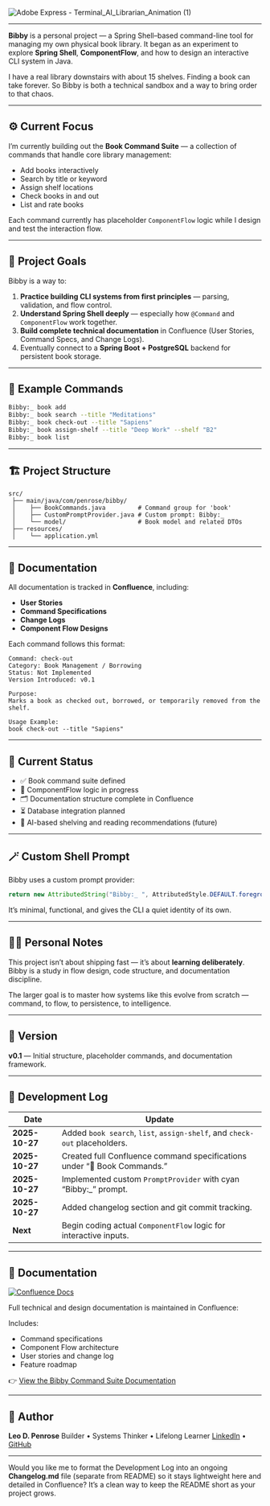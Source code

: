 
![Adobe Express - Terminal_AI_Librarian_Animation (1)](https://github.com/user-attachments/assets/7fb5a30e-bef4-4ae4-bb65-675b80ce7d8f)


<!--
![BibbyLogo](https://github.com/user-attachments/assets/fc548a52-3855-4615-8639-0fc9d58ef6a4)


https://github.com/user-attachments/assets/b3d09ca7-bf11-45cf-9578-fab523e91975

-->


---


**Bibby** is a personal project — a Spring Shell–based command-line tool for managing my own physical book library.
It began as an experiment to explore **Spring Shell**, **ComponentFlow**, and how to design an interactive CLI system in Java.

I have a real library downstairs with about 15 shelves. Finding a book can take forever.
So Bibby is both a technical sandbox and a way to bring order to that chaos.

---

## ⚙️ Current Focus

I’m currently building out the **Book Command Suite** — a collection of commands that handle core library management:

* Add books interactively
* Search by title or keyword
* Assign shelf locations
* Check books in and out
* List and rate books

Each command currently has placeholder `ComponentFlow` logic while I design and test the interaction flow.

---

## 🧠 Project Goals

Bibby is a way to:

1. **Practice building CLI systems from first principles** — parsing, validation, and flow control.
2. **Understand Spring Shell deeply** — especially how `@Command` and `ComponentFlow` work together.
3. **Build complete technical documentation** in Confluence (User Stories, Command Specs, and Change Logs).
4. Eventually connect to a **Spring Boot + PostgreSQL** backend for persistent book storage.

---

## 🧩 Example Commands

```bash
Bibby:_ book add
Bibby:_ book search --title "Meditations"
Bibby:_ book check-out --title "Sapiens"
Bibby:_ book assign-shelf --title "Deep Work" --shelf "B2"
Bibby:_ book list
```

---

## 🏗️ Project Structure

```
src/
 ├── main/java/com/penrose/bibby/
 │    ├── BookCommands.java         # Command group for 'book'
 │    ├── CustomPromptProvider.java # Custom prompt: Bibby:_
 │    └── model/                    # Book model and related DTOs
 ├── resources/
 │    └── application.yml
```

---

## 📘 Documentation

All documentation is tracked in **Confluence**, including:

* **User Stories**
* **Command Specifications**
* **Change Logs**
* **Component Flow Designs**

Each command follows this format:

```
Command: check-out
Category: Book Management / Borrowing
Status: Not Implemented
Version Introduced: v0.1

Purpose:
Marks a book as checked out, borrowed, or temporarily removed from the shelf.

Usage Example:
book check-out --title "Sapiens"
```

---

## 🧾 Current Status

* ✅ Book command suite defined
* 🚧 ComponentFlow logic in progress
* 🗂️ Documentation structure complete in Confluence
* ⏳ Database integration planned
* 🧠 AI-based shelving and reading recommendations (future)

---

## 🪄 Custom Shell Prompt

Bibby uses a custom prompt provider:

```java
return new AttributedString("Bibby:_ ", AttributedStyle.DEFAULT.foreground(AttributedStyle.CYAN));
```

It’s minimal, functional, and gives the CLI a quiet identity of its own.

---

## 🧑‍💻 Personal Notes

This project isn’t about shipping fast — it’s about **learning deliberately**.
Bibby is a study in flow design, code structure, and documentation discipline.

The larger goal is to master how systems like this evolve from scratch — command, to flow, to persistence, to intelligence.

---

## 🧭 Version

**v0.1** — Initial structure, placeholder commands, and documentation framework.

---

## 🧱 Development Log

| Date           | Update                                                                     |
| -------------- | -------------------------------------------------------------------------- |
| **2025-10-27** | Added `book search`, `list`, `assign-shelf`, and `check-out` placeholders. |
| **2025-10-27** | Created full Confluence command specifications under “📘 Book Commands.”   |
| **2025-10-27** | Implemented custom `PromptProvider` with cyan “Bibby:_” prompt.            |
| **2025-10-27** | Added changelog section and git commit tracking.                           |
| **Next**       | Begin coding actual `ComponentFlow` logic for interactive inputs.          |

---


## 📘 Documentation
[![Confluence Docs](https://img.shields.io/badge/docs-Confluence-blue?logo=atlassian)](https://yourcompany.atlassian.net/wiki/spaces/BIBBY)



Full technical and design documentation is maintained in Confluence:

Includes:
- Command specifications
- Component Flow architecture
- User stories and change log
- Feature roadmap

👉 [View the Bibby Command Suite Documentation](https://android42.atlassian.net/wiki/external/ZGJjZWU0NTIyZmVhNGQyOWI2NzAyYjEyMTBhM2YxZjE)



---

## 👤 Author

**Leo D. Penrose**
Builder • Systems Thinker • Lifelong Learner
[LinkedIn](https://linkedin.com/in/leodpenrose) • [GitHub](https://github.com/<your-username>)

---

Would you like me to format the Development Log into an ongoing **Changelog.md** file (separate from README) so it stays lightweight here and detailed in Confluence? It’s a clean way to keep the README short as your project grows.
